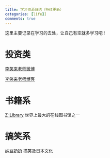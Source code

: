 ```yaml
---
title: 学习资源归结（持续更新）
categories: [life]]
comments: true
---
```


这里主要记录在学习的去处，让自己有空就多学习吧！

# 投资类

[李笑来老师微博](https://weibo.com/u/1576218000/) 

[李笑来老师博客](http://lixiaolai.com/) 



# 书籍系

[Z-Library](https://zh.hk1lib.org/)
世界上最大的在线图书馆之一

# 搞笑系

[纳豆奶奶](https://space.bilibili.com/6574487)
搞笑及日本文化